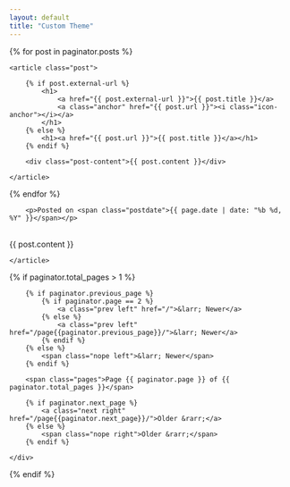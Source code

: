 ```yaml
---
layout: default
title: "Custom Theme"
---
```


{% for post in paginator.posts %}

    <article class="post">

    	{% if post.external-url %}
    		<h1>
    			<a href="{{ post.external-url }}">{{ post.title }}</a>
    			<a class="anchor" href="{{ post.url }}"><i class="icon-anchor"></i></a>
    		</h1>
    	{% else %}
    		<h1><a href="{{ post.url }}">{{ post.title }}</a></h1>
    	{% endif %}

    	<div class="post-content">{{ post.content }}</div>

    </article>

{% endfor %}

<!--<span>{{ post.date | date_to_string }}</span>
		<p><span class="postdate">{{ page.date | date: "%b %d, %Y" }}</span></p>-->

    	<p>Posted on <span class="postdate">{{ page.date | date: "%b %d, %Y" }}</span></p>

<br/>
		<div class="post-content">{{ post.content }}</div>

    </article>

<!--{% for post in site.categories.Code %}
 <li><span>{{ post.date | date_to_string }}</span> &nbsp; <a href="{{ post.url }}">{{ post.title }}</a></li>
{% endfor %}-->

{% if paginator.total_pages > 1 %}

<div class="postnavigation">

    	{% if paginator.previous_page %}
    		{% if paginator.page == 2 %}
    			<a class="prev left" href="/">&larr; Newer</a>
    		{% else %}
    			<a class="prev left" href="/page{{paginator.previous_page}}/">&larr; Newer</a>
    		{% endif %}
    	{% else %}
    		<span class="nope left">&larr; Newer</span>
    	{% endif %}

    	<span class="pages">Page {{ paginator.page }} of {{ paginator.total_pages }}</span>

    	{% if paginator.next_page %}
    		<a class="next right" href="/page{{paginator.next_page}}/">Older &rarr;</a>
    	{% else %}
    		<span class="nope right">Older &rarr;</span>
    	{% endif %}

    </div>

{% endif %}
